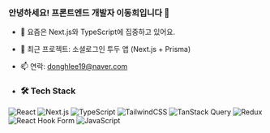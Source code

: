 ### 안녕하세요! 프론트엔드 개발자 이동희입니다 👋

- 🌱 요즘은 Next.js와 TypeScript에 집중하고 있어요.
- 🚀 최근 프로젝트: 소셜로그인 투두 앱 (Next.js + Prisma)
- 📫 연락: donghlee19@naver.com

- ### 🛠️ Tech Stack

![React](https://img.shields.io/badge/React-20232A?style=flat&logo=react)
![Next.js](https://img.shields.io/badge/Next.js-000000?style=flat&logo=next.js)
![TypeScript](https://img.shields.io/badge/TypeScript-007ACC?style=flat&logo=typescript)
![TailwindCSS](https://img.shields.io/badge/TailwindCSS-06B6D4?style=flat&logo=tailwindcss)
![TanStack Query](https://img.shields.io/badge/TanStack%20Query-FF4154?style=flat&logo=react-query&logoColor=white)
![Redux](https://img.shields.io/badge/Redux-764ABC?style=flat&logo=redux&logoColor=white)
![React Hook Form](https://img.shields.io/badge/React%20Hook%20Form-EC5990?style=flat&logo=reacthookform&logoColor=white)
![JavaScript](https://img.shields.io/badge/JavaScript-F7DF1E?style=flat&logo=javascript&logoColor=black)
